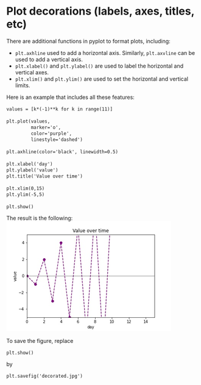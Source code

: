 # Plot decorations (labels, axes, titles, etc)
There are additional functions in pyplot to format plots, including:
- `plt.axhline` used to add a horizontal axis.
Similarly, `plt.axvline` can be used to add a vertical axis.
- `plt.xlabel()` and `plt.ylabel()` are used to label the horizontal and vertical axes.
- `plt.xlim()` and `plt.ylim()` are used to set the horizontal and vertical limits.

Here is an example that includes all these features:

```
values = [k*(-1)**k for k in range(11)]

plt.plot(values, 
         marker='o',
         color='purple',
         linestyle='dashed')

plt.axhline(color='black', linewidth=0.5)

plt.xlabel('day')
plt.ylabel('value')
plt.title('Value over time')

plt.xlim(0,15)
plt.ylim(-5,5)

plt.show()
```
The result is the following:
![Decorated plot](decorated.jpg)

To save the figure, replace
```
plt.show()
```
by 
```
plt.savefig('decorated.jpg')
```